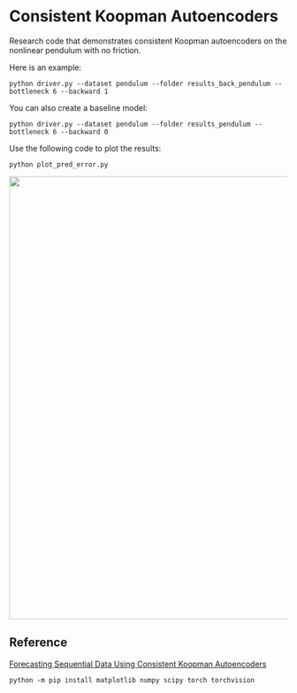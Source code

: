 # Consistent Koopman Autoencoders

Research code that demonstrates consistent Koopman autoencoders on the nonlinear pendulum with no friction.

Here is an example:

```
python driver.py --dataset pendulum --folder results_back_pendulum --bottleneck 6 --backward 1
```

You can also create a baseline model:

```
python driver.py --dataset pendulum --folder results_pendulum --bottleneck 6 --backward 0
```

Use the following code to plot the results:

```
python plot_pred_error.py
```

<img src="https://github.com/erichson/koopmanAE/blob/master/plot/pred_pendulum.png" width="800">

## Reference

[Forecasting Sequential Data Using Consistent Koopman Autoencoders](https://arxiv.org/pdf/2003.02236.pdf)

```
python -m pip install matplotlib numpy scipy torch torchvision
```
